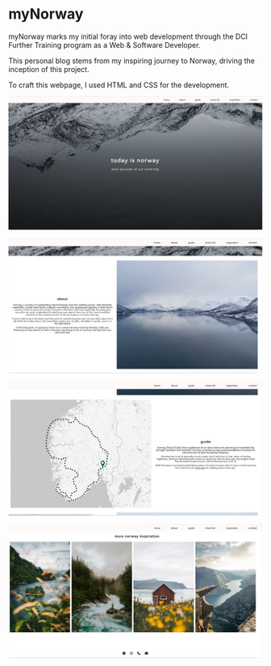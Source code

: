 # myNorway

myNorway marks my initial foray into web development through the DCI Further Training program as a Web & Software Developer.

This personal blog stems from my inspiring journey to Norway, driving the inception of this project.

To craft this webpage, I used HTML and CSS for the development.

![home](src/home.png)

![about](src/about.png)

![guide](src/guide.png)

![inspiration](src/inspiration.png)

